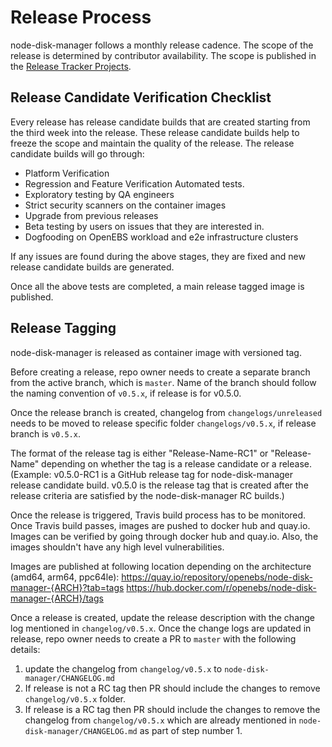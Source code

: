 # Release Process
node-disk-manager follows a monthly release cadence. The scope of the release is determined by contributor availability. The scope is published in the [Release Tracker Projects](https://github.com/openebs/openebs/projects).

## Release Candidate Verification Checklist

Every release has release candidate builds that are created starting from the third week into the release. These release candidate builds help to freeze the scope and maintain the quality of the release. The release candidate builds will go through:
- Platform Verification
- Regression and Feature Verification Automated tests.
- Exploratory testing by QA engineers
- Strict security scanners on the container images
- Upgrade from previous releases
- Beta testing by users on issues that they are interested in.
- Dogfooding on OpenEBS workload and e2e infrastructure clusters

If any issues are found during the above stages, they are fixed and new release candidate builds are generated.

Once all the above tests are completed, a main release tagged image is published.

## Release Tagging

node-disk-manager is released as container image with versioned tag.

Before creating a release, repo owner needs to create a separate branch from the active branch, which is `master`. Name of the branch should follow the naming convention of `v0.5.x`, if release is for v0.5.0.

Once the release branch is created, changelog from `changelogs/unreleased` needs to be moved to release specific folder `changelogs/v0.5.x`, if release branch is `v0.5.x`.

The format of the release tag is either "Release-Name-RC1" or "Release-Name" depending on whether the tag is a release candidate or a release. (Example: v0.5.0-RC1 is a GitHub release tag for node-disk-manager release candidate build. v0.5.0 is the release tag that is created after the release criteria are satisfied by the node-disk-manager RC builds.)

Once the release is triggered, Travis build process has to be monitored. Once Travis build passes, images are pushed to docker hub and quay.io. Images can be verified by going through docker hub and quay.io. Also, the images shouldn't have any high level vulnerabilities.

Images are published at following location depending on the architecture (amd64, arm64, ppc64le):
https://quay.io/repository/openebs/node-disk-manager-{ARCH}?tab=tags
https://hub.docker.com/r/openebs/node-disk-manager-{ARCH}/tags


Once a release is created, update the release description with the change log mentioned in `changelog/v0.5.x`. Once the change logs are updated in release, repo owner needs to create a PR to `master` with the following details:
1. update the changelog from `changelog/v0.5.x` to `node-disk-manager/CHANGELOG.md`
2. If release is not a RC tag then PR should include the changes to remove `changelog/v0.5.x` folder.
3. If release is a RC tag then PR should include the changes to remove the changelog from `changelog/v0.5.x` which are already mentioned in `node-disk-manager/CHANGELOG.md` as part of step number 1.
